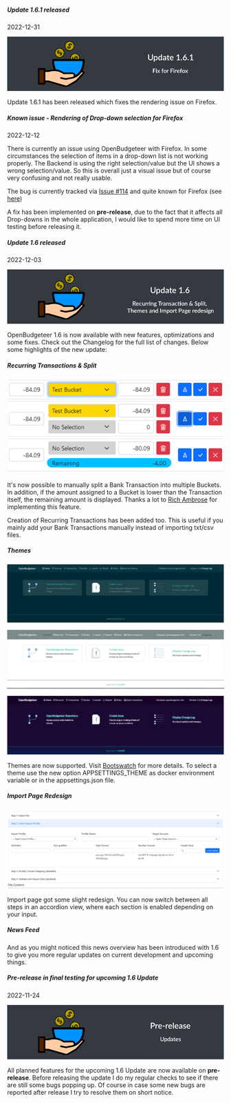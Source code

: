 <html>
    <body>
<div class="card mb-3">
    <div class="card-header">
        <h5>Update 1.6.1 released</h5>
        <div class="text-muted">2022-12-31</div>
    </div>
    <div class="card-body">
        <div class="row">
             <p align="center">
                <img class="img-fluid" alt="Pre-release Badge" src="https://raw.githubusercontent.com/TheAxelander/OpenBudgeteer-News/main/images/update-1.6.1_2.png">
            </p>
            <p class="card-text">
                Update 1.6.1 has been released which fixes the rendering issue on Firefox.
            </p>
        </div>
    </div>
</div> 
<div class="card mb-3">
    <div class="card-header">
        <h5>Known issue - Rendering of Drop-down selection for Firefox</h5>
        <div class="text-muted">2022-12-12</div>
    </div>
    <div class="card-body">
        <div class="row">
            <p class="card-text">
                There is currently an issue using OpenBudgeteer with Firefox. In some circumstances the selection of items in a drop-down list is not working properly. The Backend is using the right selection/value but the UI shows a wrong selection/value. So this is overall just a visual issue but of course very confusing and not really usable.
            </p>
            <p class="card-text">
                The bug is currently tracked via <a href="https://github.com/TheAxelander/OpenBudgeteer/issues/114">Issue #114</a> and quite known for Firefox (see <a href="https://stackoverflow.com/questions/68134956/firefox-and-selected-selected">here</a>)
            </p>
            <p class="card-text">
                A fix has been implemented on <strong>pre-release</strong>, due to the fact that it affects all Drop-downs in the whole application, I would like to spend more time on UI testing before releasing it.
            </p>
        </div>
    </div>
</div>       
<div class="card mb-3">
    <div class="card-header">
        <h5>Update 1.6 released</h5>
        <div class="text-muted">2022-12-03</div>
    </div>
    <div class="card-body">
        <div class="row">
            <p align="center">
                <img class="img-fluid" alt="Pre-release Badge" src="https://raw.githubusercontent.com/TheAxelander/OpenBudgeteer-News/main/images/update-1.6.png">
            </p>
            <p class="card-text">
                OpenBudgeteer 1.6 is now available with new features, optimizations and some fixes. Check out the Changelog for the full list of changes. Below some highlights of the new update:
            </p>
            <h5>Recurring Transactions & Split</h5>
            <p align="center">
                <a href="https://raw.githubusercontent.com/TheAxelander/OpenBudgeteer-News/main/images/2022-12-03-001.png" target="_blank">
                    <img class="img-fluid img-thumbnail" alt="Pre-release Badge" src="https://raw.githubusercontent.com/TheAxelander/OpenBudgeteer-News/main/images/2022-12-03-001.png">
                </a>
            </p>
            <p class="card-text">
                It's now possible to manually split a Bank Transaction into multiple Buckets. In addition, if the amount assigned to a Bucket is lower than the Transaction itself, the remaining amount is displayed. Thanks a lot to <a href="https://github.com/ambroser1971">Rich Ambrose</a> for implementing this feature.
            </p>
            <p class="card-text">
                Creation of Recurring Transactions has been added too. This is useful if you mainly add your Bank Transactions manually instead of importing txt/csv files.
            </p>
            <h5>Themes</h5>
            <p align="center">
                <a href="https://raw.githubusercontent.com/TheAxelander/OpenBudgeteer-News/main/images/2022-12-03-002.png" target="_blank">
                    <img class="img-fluid img-thumbnail" alt="Pre-release Badge" src="https://raw.githubusercontent.com/TheAxelander/OpenBudgeteer-News/main/images/2022-12-03-002.png">
                </a>
            </p>
            <p align="center">
                <a href="https://raw.githubusercontent.com/TheAxelander/OpenBudgeteer-News/main/images/2022-12-03-003.png" target="_blank">
                    <img class="img-fluid img-thumbnail" alt="Pre-release Badge" src="https://raw.githubusercontent.com/TheAxelander/OpenBudgeteer-News/main/images/2022-12-03-003.png">
                </a>
            </p>
            <p align="center">
                <a href="https://raw.githubusercontent.com/TheAxelander/OpenBudgeteer-News/main/images/2022-12-03-004.png" target="_blank">
                    <img class="img-fluid img-thumbnail" alt="Pre-release Badge" src="https://raw.githubusercontent.com/TheAxelander/OpenBudgeteer-News/main/images/2022-12-03-004.png">
                </a>
            </p>
            <p class="card-text">
                Themes are now supported. Visit <a href="https://bootswatch.com">Bootswatch</a> for more details. To select a theme use the new option APPSETTINGS_THEME as docker environment variable or in the appsettings.json file.
            </p>
            <h5>Import Page Redesign</h5>
            <p align="center">
                <a href="https://raw.githubusercontent.com/TheAxelander/OpenBudgeteer-News/main/images/2022-12-03-005.png" target="_blank">
                    <img class="img-fluid img-thumbnail" alt="Pre-release Badge" src="https://raw.githubusercontent.com/TheAxelander/OpenBudgeteer-News/main/images/2022-12-03-005.png">
                </a>
            </p>
            <p class="card-text">
                Import page got some slight redesign. You can now switch between all steps in an accordion view, where each section is enabled depending on your input.
            </p>
            <h5>News Feed</h5>
            <p class="card-text">
                And as you might noticed this news overview has been introduced with 1.6 to give you more regular updates on current development and upcoming things.
            </p>
        </div>
    </div>
</div>
<div class="card mb-3">
    <div class="card-header">
        <h5>Pre-release in final testing for upcoming 1.6 Update</h5>
        <div class="text-muted">2022-11-24</div>
    </div>
    <div class="card-body">
        <div class="row">
            <p align="center">
                <img class="img-fluid" alt="Pre-release Badge" src="https://raw.githubusercontent.com/TheAxelander/OpenBudgeteer-News/main/images/pre-release-updates-badge.png">
            </p>
            <p class="card-text">
                All planned features for the upcoming 1.6 Update are now available on <strong>pre-release</strong>. Before releasing the update I do my regular checks to see if there are still some bugs popping up. 
                Of course in case some new bugs are reported after release I try to resolve them on short notice.
            </p>
        </div>
    </div>
</div>


</body>
</html>